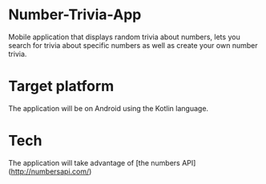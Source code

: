 # Number-Trivia-App

Mobile application that displays random trivia about numbers, lets you search for trivia about specific numbers as well as create your own number trivia.

# Target platform

The application will be on Android using the Kotlin language.

# Tech

The application will take advantage of [the numbers API] (http://numbersapi.com/)
